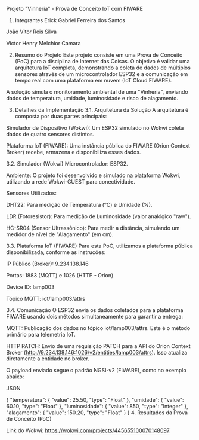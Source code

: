 Projeto "Vinheria" - Prova de Conceito IoT com FIWARE
1. Integrantes
Erick Gabriel Ferreira dos Santos

João Vitor Reis Silva

Victor Henry Melchior Camara

2. Resumo do Projeto
Este projeto consiste em uma Prova de Conceito (PoC) para a disciplina de Internet das Coisas. O objetivo é validar uma arquitetura IoT completa, demonstrando a coleta de dados de múltiplos sensores através de um microcontrolador ESP32 e a comunicação em tempo real com uma plataforma em nuvem (IoT Cloud FIWARE).

A solução simula o monitoramento ambiental de uma "Vinheria", enviando dados de temperatura, umidade, luminosidade e risco de alagamento.

3. Detalhes da Implementação
3.1. Arquitetura da Solução
A arquitetura é composta por duas partes principais:

Simulador de Dispositivo (Wokwi): Um ESP32 simulado no Wokwi coleta dados de quatro sensores distintos.

Plataforma IoT (FIWARE): Uma instância pública do FIWARE (Orion Context Broker) recebe, armazena e disponibiliza esses dados.

3.2. Simulador (Wokwi)
Microcontrolador: ESP32.

Ambiente: O projeto foi desenvolvido e simulado na plataforma Wokwi, utilizando a rede Wokwi-GUEST para conectividade.

Sensores Utilizados:

DHT22: Para medição de Temperatura (°C) e Umidade (%).

LDR (Fotoresistor): Para medição de Luminosidade (valor analógico "raw").

HC-SR04 (Sensor Ultrassônico): Para medir a distância, simulando um medidor de nível de "Alagamento" (em cm).

3.3. Plataforma IoT (FIWARE)
Para esta PoC, utilizamos a plataforma pública disponibilizada, conforme as instruções:

IP Público (Broker): 9.234.138.146

Portas: 1883 (MQTT) e 1026 (HTTP - Orion)

Device ID: lamp003

Tópico MQTT: iot/lamp003/attrs

3.4. Comunicação
O ESP32 envia os dados coletados para a plataforma FIWARE usando dois métodos simultaneamente para garantir a entrega:

MQTT: Publicação dos dados no tópico iot/lamp003/attrs. Este é o método primário para telemetria IoT.

HTTP PATCH: Envio de uma requisição PATCH para a API do Orion Context Broker (http://9.234.138.146:1026/v2/entities/lamp003/attrs). Isso atualiza diretamente a entidade no broker.

O payload enviado segue o padrão NGSI-v2 (FIWARE), como no exemplo abaixo:

JSON

{
  "temperatura": { "value": 25.50, "type": "Float" },
  "umidade": { "value": 60.10, "type": "Float" },
  "luminosidade": { "value": 850, "type": "Integer" },
  "alagamento": { "value": 150.20, "type": "Float" }
}
4. Resultados da Prova de Conceito (PoC)

Link do Wokwi: https://wokwi.com/projects/445655100070148097
